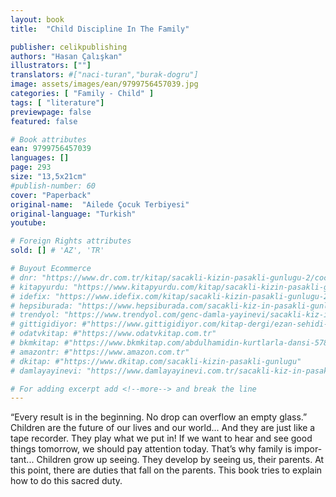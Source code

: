 ```yaml
---
layout: book
title:  "Child Discipline In The Family"

publisher: celikpublishing
authors: "Hasan Çalışkan"
illustrators: [""]
translators: #["naci-turan","burak-dogru"]
image: assets/images/ean/9799756457039.jpg
categories: [ "Family - Child" ]
tags: [ "literature"]
previewpage: false
featured: false

# Book attributes
ean: 9799756457039
languages: []
page: 293
size: "13,5x21cm"
#publish-number: 60
cover: "Paperback"
original-name:  "Ailede Çocuk Terbiyesi"
original-language: "Turkish"
youtube:

# Foreign Rights attributes
sold: [] # 'AZ', 'TR'

# Buyout Ecommerce
# dnr: "https://www.dr.com.tr/kitap/sacakli-kizin-pasakli-gunlugu-2/cocuk-ve-genclik/genclik-10-yas/roman-oyku/urunno=0001893059001"
# kitapyurdu: "https://www.kitapyurdu.com/kitap/sacakli-kizin-pasakli-gunlugu-2-/560122.html&filter_name=Sa%C3%A7akl%C4%B1+K%C4%B1z%27%C4%B1n+Pasakl%C4%B1+G%C3%BCnl%C3%BC%C4%9F%C3%BC+2"
# idefix: "https://www.idefix.com/kitap/sacakli-kizin-pasakli-gunlugu-2/cocuk-ve-genclik/genclik-10-yas/roman-oyku/urunno=0001893059001"
# hepsiburada: "https://www.hepsiburada.com/sacakli-kiz-in-pasakli-gunlugu-2-damla-yayinevi-p-HBV000012ER86"
# trendyol: "https://www.trendyol.com/genc-damla-yayinevi/sacakli-kiz-in-pasakli-gunlugu-2-p-54825777"
# gittigidiyor: #"https://www.gittigidiyor.com/kitap-dergi/ezan-sehidi-adnan-menderes_pdp_732728793"
# odatvkitap: #"https://www.odatvkitap.com.tr"
# bkmkitap: #"https://www.bkmkitap.com/abdulhamidin-kurtlarla-dansi-578226"
# amazontr: #"https://www.amazon.com.tr"
# dkitap: #"https://www.dkitap.com/sacakli-kizin-pasakli-gunlugu"
# damlayayinevi: "https://www.damlayayinevi.com.tr/sacakli-kiz-in-pasakli-gunlugu-2-bu-iste-bi-terslik-var"

# For adding excerpt add <!--more--> and break the line
---
```

“Every result is in the beginning. No drop can
overflow an empty glass.”
Children are the future of our lives and our
world... And they are just like a tape recorder. They
play what we put in! If we want to hear and see
good things tomorrow, we should pay attention
today. That’s why family is impor-tant... Children
grow up seeing. They develop by seeing us, their
parents. At this point, there are duties that fall on
the parents. This book tries to explain how to do
this sacred duty.
<!--more--> 

